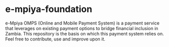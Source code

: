 # e-mpiya-foundation
e-Mpiya OMPS (Online and Mobile Payment System) is a payment service that leverages on existing payment options to bridge financial inclusion in Zambia. This repository is the basis on which this payment system relies on. Feel free to contribute, use and improve upon it.

